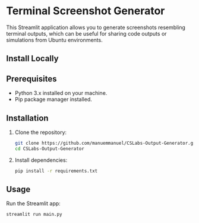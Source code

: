 # Terminal Screenshot Generator

This Streamlit application allows you to generate screenshots resembling terminal outputs, which can be useful for sharing code outputs or simulations from Ubuntu environments.

## Install Locally
## Prerequisites

- Python 3.x installed on your machine.
- Pip package manager installed.

## Installation

1. Clone the repository:

   ```bash
   git clone https://github.com/manuemmanuel/CSLabs-Output-Generator.git
   cd CSLabs-Output-Generator
2. Install dependencies:
 
   ```bash
   pip install -r requirements.txt
   ```
   
## Usage
Run the Streamlit app:
```bash
streamlit run main.py
```

